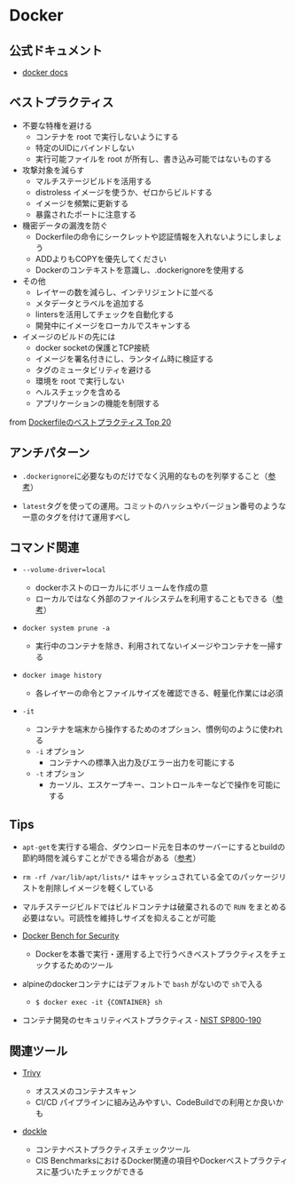 # Docker
## 公式ドキュメント
- [docker docs](https://matsuand.github.io/docs.docker.jp.onthefly/)

## ベストプラクティス
- 不要な特権を避ける
  - コンテナを root で実行しないようにする
  - 特定のUIDにバインドしない
  - 実行可能ファイルを root が所有し、書き込み可能ではないものする
- 攻撃対象を減らす
  - マルチステージビルドを活用する
  - distroless イメージを使うか、ゼロからビルドする
  - イメージを頻繁に更新する
  - 暴露されたポートに注意する
- 機密データの漏洩を防ぐ
  - Dockerfileの命令にシークレットや認証情報を入れないようにしましょう
  - ADDよりもCOPYを優先してください
  - Dockerのコンテキストを意識し、.dockerignoreを使用する
- その他
  - レイヤーの数を減らし、インテリジェントに並べる
  - メタデータとラベルを追加する
  - lintersを活用してチェックを自動化する
  - 開発中にイメージをローカルでスキャンする
- イメージのビルドの先には
  - docker socketの保護とTCP接続
  - イメージを署名付きにし、ランタイム時に検証する
  - タグのミュータビリティを避ける
  - 環境を root で実行しない
  - ヘルスチェックを含める
  - アプリケーションの機能を制限する

from  [Dockerfileのベストプラクティス Top 20](https://sysdig.jp/blog/dockerfile-best-practices/)
## アンチパターン
- `.dockerignore`に必要なものだけでなく汎用的なものを列挙すること（[参考](https://qiita.com/munisystem/items/b0f08b28e8cc26132212#%E3%82%A2%E3%83%B3%E3%83%81%E3%83%91%E3%82%BF%E3%83%BC%E3%83%B3)）

- `latest`タグを使っての運用。コミットのハッシュやバージョン番号のような一意のタグを付けて運用すべし

## コマンド関連
- `--volume-driver=local`
  - dockerホストのローカルにボリュームを作成の意
  - ローカルではなく外部のファイルシステムを利用することもできる（[参考](https://docs.docker.com/engine/extend/legacy_plugins/#volume-plugins)）

- `docker system prune -a`
  - 実行中のコンテナを除き、利用されてないイメージやコンテナを一掃する

- `docker image history`
  - 各レイヤーの命令とファイルサイズを確認できる、軽量化作業には必須

- `-it`
  - コンテナを端末から操作するためのオプション、慣例句のように使われる
  - `-i` オプション
    - コンテナへの標準入出力及びエラー出力を可能にする
  - `-t` オプション
    - カーソル、エスケープキー、コントロールキーなどで操作を可能にする

## Tips
- `apt-get`を実行する場合、ダウンロード元を日本のサーバーにするとbuildの節約時間を減らすことができる場合がある（[参考](https://genzouw.com/entry/2019/09/04/085135/1718/)）

- `rm -rf /var/lib/apt/lists/*` はキャッシュされている全てのパッケージリストを削除しイメージを軽くしている

- マルチステージビルドではビルドコンテナは破棄されるので `RUN` をまとめる必要はない。可読性を維持しサイズを抑えることが可能

- [Docker Bench for Security](https://github.com/docker/docker-bench-security)
  - Dockerを本番で実行・運用する上で行うべきベストプラクティスをチェックするためのツール

- alpineのdockerコンテナにはデフォルトで `bash` がないので `sh`で入る
  - ```
    $ docker exec -it {CONTAINER} sh
    ```

- コンテナ開発のセキュリティベストプラクティス - [NIST SP800-190](https://www.ipa.go.jp/files/000085279.pdf)

## 関連ツール
- [Trivy](https://github.com/aquasecurity/trivy)
  - オススメのコンテナスキャン
  - CI/CD パイプラインに組み込みやすい、CodeBuildでの利用とか良いかも

- [dockle](https://github.com/goodwithtech/dockle)
  - コンテナベストプラクティスチェックツール
  - CIS BenchmarksにおけるDocker関連の項目やDockerベストプラクティスに基づいたチェックができる